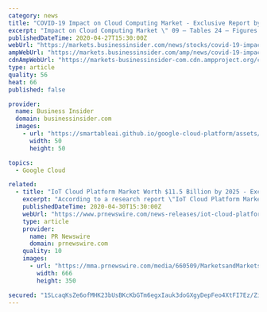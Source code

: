 ```yaml
---
category: news
title: "COVID-19 Impact on Cloud Computing Market - Exclusive Report by MarketsandMarkets™"
excerpt: "Impact on Cloud Computing Market \" 09 – Tables 24 – Figures 63 – Pages Request for PDF Brochure:  IT and ITES to witness growth during the forecast period within the global cloud market Coronavirus has pushed a majority of the IT enterprises to adopt the work from home model."
publishedDateTime: 2020-04-27T15:30:00Z
webUrl: "https://markets.businessinsider.com/news/stocks/covid-19-impact-on-cloud-computing-market-exclusive-report-by-marketsandmarkets-1029133814"
ampWebUrl: "https://markets.businessinsider.com/amp/news/covid-19-impact-on-cloud-computing-market-exclusive-report-by-marketsandmarkets-1029133814"
cdnAmpWebUrl: "https://markets-businessinsider-com.cdn.ampproject.org/c/s/markets.businessinsider.com/amp/news/covid-19-impact-on-cloud-computing-market-exclusive-report-by-marketsandmarkets-1029133814"
type: article
quality: 56
heat: 66
published: false

provider:
  name: Business Insider
  domain: businessinsider.com
  images:
    - url: "https://smartableai.github.io/google-cloud-platform/assets/images/organizations/businessinsider.com-50x50.jpg"
      width: 50
      height: 50

topics:
  - Google Cloud

related:
  - title: "IoT Cloud Platform Market Worth $11.5 Billion by 2025 - Exclusive Report by MarketsandMarkets™"
    excerpt: "According to a research report \"IoT Cloud Platform Market by Offering (Platform and Service), Deployment Mode (Public Cloud, Private Cloud,"
    publishedDateTime: 2020-04-30T15:30:00Z
    webUrl: "https://www.prnewswire.com/news-releases/iot-cloud-platform-market-worth-11-5-billion-by-2025--exclusive-report-by-marketsandmarkets-301050196.html"
    type: article
    provider:
      name: PR Newswire
      domain: prnewswire.com
    quality: 10
    images:
      - url: "https://mma.prnewswire.com/media/660509/MarketsandMarkets_Logo.jpg?p=facebook"
        width: 666
        height: 350

secured: "1SLcaqKsZe6ofMHK23bUsBKcKbGTm6egxIauk3doGXgyDepFeo4XtFI7Ez/ZiOzgyXdyoAEGr9Yx8SLuwss14NbvWrz0SJRxlsvlC/MWRCnlRNdz1YG/P1VCrl3EHNh6umJF5jLW2JehdWMLZSS5qTRBC+yDUNOLwFxoXIziiXfkHQZDMxeNVPXc8yomo1dbIb6TNYOs4lhBlGkHZ1uuqSMA1wjJRFqza41jRIWN/FhUNFnF4bcSffCWiUDRqChTh6kwfClGSkDtterd5Ztt7yLIV+9bjkrkHBs1mC8qkEpPB1OwlTgjs4wkvXXRrnny;bMWUujHpKz0xfgHMSJRbbw=="
---
```


